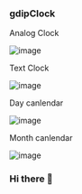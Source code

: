 ### gdipClock

Analog Clock

![image](https://github.com/chunmingwang/gdipClock/assets/35757455/c85e436c-77c9-432d-81f6-98ca1c5dd5a7)

Text Clock

![image](https://github.com/chunmingwang/gdipClock/assets/35757455/c5a0e146-0ffb-4e72-bf65-0a4012a058e2)

Day canlendar

![image](https://github.com/chunmingwang/gdipClock/assets/35757455/f8a5eb23-8ebe-419f-9326-5a5d2800b454)

Month canlendar

![image](https://github.com/chunmingwang/gdipClock/assets/35757455/5b732cc8-f720-4e3a-b3bc-48142fe580f4)


### Hi there 👋

<!--
**chunmingwang/chunmingwang** is a ✨ _special_ ✨ repository because its `README.md` (this file) appears on your GitHub profile.

Here are some ideas to get you started:

- 🔭 I’m currently working on ...
- 🌱 I’m currently learning ...
- 👯 I’m looking to collaborate on ...
- 🤔 I’m looking for help with ...
- 💬 Ask me about ...
- 📫 How to reach me: ...
- 😄 Pronouns: ...
- ⚡ Fun fact: ...
-->
